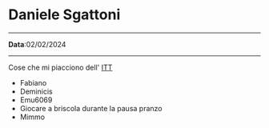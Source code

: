 # Daniele Sgattoni

---

**Data**:02/02/2024 

---

Cose che mi piacciono dell' [ITT](https://www.istitutomontani.edu.it/web/")
- Fabiano
- Deminicis
- Emu6069
- Giocare a briscola durante la pausa pranzo
- Mimmo
